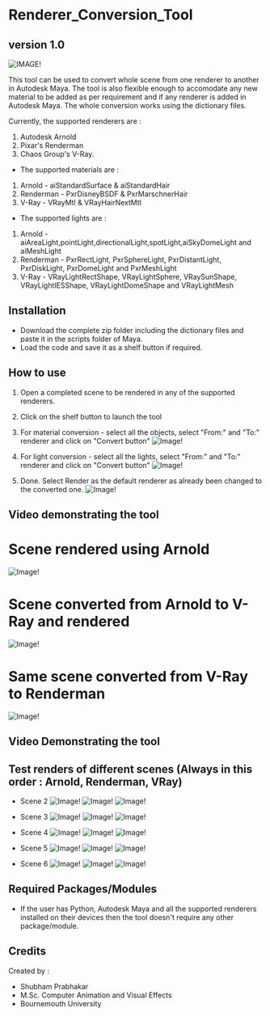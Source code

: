 # Renderer_Conversion_Tool
## version 1.0

![IMAGE!](Images/logo_renderer_scene_swapper.png)

This tool can be used to convert whole scene from one renderer to another in Autodesk Maya. The tool is also flexible enough to accomodate any new material to be added as per requirement and if any renderer is added in Autodesk Maya. The whole conversion works using the dictionary files.

Currently, the supported renderers are : 
1.  Autodesk Arnold
2.  Pixar's Renderman 
3.  Chaos Group's V-Ray.

*   The supported materials are :
1.  Arnold - aiStandardSurface & aiStandardHair
2.  Renderman - PxrDisneyBSDF & PxrMarschnerHair
3.  V-Ray - VRayMtl & VRayHairNextMtl

*   The supported lights are :
1.  Arnold - aiAreaLight,pointLight,directionalLight,spotLight,aiSkyDomeLight and aiMeshLight
2.  Renderman - PxrRectLight, PxrSphereLight, PxrDistantLight, PxrDiskLight, PxrDomeLight and PxrMeshLight
3.  V-Ray - VRayLightRectShape, VRayLightSphere, VRaySunShape, VRayLightIESShape, VRayLightDomeShape and VRayLightMesh 

## Installation
* Download the complete zip folder including the dictionary files and paste it in the scripts folder of Maya.
* Load the code and save it as a shelf button if required.

## How to use
1.  Open a completed scene to be rendered in any of the supported renderers.

2.  Click on the shelf button to launch the tool  

3.  For material conversion - select all the objects, select "From:" and "To:" renderer and click on "Convert button"
![Image!](Video/5.jpg)

4.  For light conversion - select all the lights, select "From:" and "To:" renderer and click on "Convert button"
![Image!](Video/7.jpg)

5.  Done. Select Render as the default renderer as already been changed to the converted one.
![Image!](Video/8.jpg)
## Video demonstrating the tool


# Scene rendered using Arnold
![Image!](Images/Test_Renders/Scene_1/arnold_render.jpg)

# Scene converted from Arnold to V-Ray and rendered
![Image!](Images/Test_Renders/Scene_1/vray_render.jpg)

# Same scene converted from V-Ray to Renderman
![Image!](Images/Test_Renders/Scene_1/renderman_render.jpg)


## Video Demonstrating the tool


## Test renders of different scenes (Always in this order : Arnold, Renderman, VRay)
*   Scene 2
![Image!](Images/Test_Renders/Scene_2/arnold_render.jpg)
![Image!](Images/Test_Renders/Scene_2/renderman_render.jpg)
![Image!](Images/Test_Renders/Scene_2/vray_render.jpg)

*   Scene 3
![Image!](Images/Test_Renders/Scene_3/arnold_render.jpg)
![Image!](Images/Test_Renders/Scene_3/renderman_render.jpg)
![Image!](Images/Test_Renders/Scene_3/vray_render.jpg)

*   Scene 4
![Image!](Images/Test_Renders/Scene_4/arnold_render.jpg)
![Image!](Images/Test_Renders/Scene_4/renderman_render.jpg)
![Image!](Images/Test_Renders/Scene_4/vray_render.jpg)

*   Scene 5
![Image!](Images/Test_Renders/Scene_5/car/arnold_render.jpg)
![Image!](Images/Test_Renders/Scene_5/car/renderman_render.jpg)
![Image!](Images/Test_Renders/Scene_5/car/vray_render.jpg)

*   Scene 6
![Image!](Images/Test_Renders/Scene_6/arnold_render.jpg)
![Image!](Images/Test_Renders/Scene_6/renderman_render.jpg)
![Image!](Images/Test_Renders/Scene_6/vray_render.jpg)

## Required Packages/Modules
* If the user has Python, Autodesk Maya and all the supported renderers installed on their devices then the tool doesn't require any other package/module.

## Credits
Created by :
* Shubham Prabhakar
* M.Sc. Computer Animation and Visual Effects
* Bournemouth University
